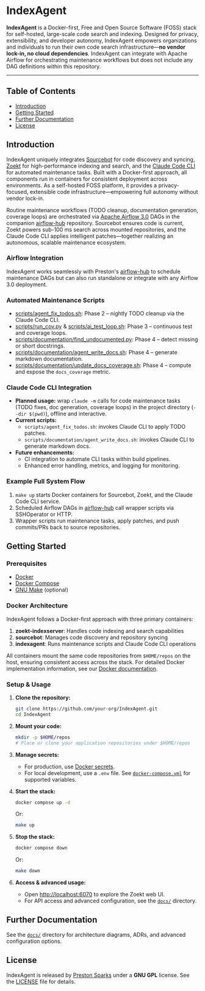 # IndexAgent

**IndexAgent** is a Docker-first, Free and Open Source Software (FOSS) stack for self-hosted, large-scale code search and indexing. Designed for privacy, extensibility, and developer autonomy, IndexAgent empowers organizations and individuals to run their own code search infrastructure—**no vendor lock-in, no cloud dependencies**. IndexAgent can integrate with Apache Airflow for orchestrating maintenance workflows but does not include any DAG definitions within this repository.

---

## Table of Contents

- [Introduction](#introduction)
- [Getting Started](#getting-started)
- [Further Documentation](#further-documentation)
- [License](#license)

## Introduction

IndexAgent uniquely integrates [Sourcebot](https://github.com/sourcebot-dev/sourcebot) for code discovery and syncing, [Zoekt](https://github.com/sourcegraph/zoekt) for high-performance indexing and search, and the [Claude Code CLI](https://www.npmjs.com/package/@anthropic-ai/claude-cli) for automated maintenance tasks. Built with a Docker-first approach, all components run in containers for consistent deployment across environments. As a self-hosted FOSS platform, it provides a privacy-focused, extensible code infrastructure—empowering full autonomy without vendor lock-in.

Routine maintenance workflows (TODO cleanup, documentation generation, coverage loops) are orchestrated via [Apache Airflow 3.0](https://airflow.apache.org/docs/apache-airflow/stable/index.html) DAGs in the companion [airflow-hub](https://github.com/mprestonsparks/airflow-hub) repository. Sourcebot ensures code is current, Zoekt powers sub-100 ms search across mounted repositories, and the Claude Code CLI applies intelligent patches—together realizing an autonomous, scalable maintenance ecosystem.

### Airflow Integration

IndexAgent works seamlessly with Preston's [airflow-hub](https://github.com/mprestonsparks/airflow-hub) to schedule maintenance DAGs but can also run standalone or integrate with any Airflow 3.0 deployment.

### Automated Maintenance Scripts

- [scripts/agent_fix_todos.sh](scripts/agent_fix_todos.sh): Phase 2 – nightly TODO cleanup via the Claude Code CLI.  
- [scripts/run_cov.py](scripts/run_cov.py) & [scripts/ai_test_loop.sh](scripts/ai_test_loop.sh): Phase 3 – continuous test and coverage loops.  
- [scripts/documentation/find_undocumented.py](scripts/documentation/find_undocumented.py): Phase 4 – detect missing or short docstrings.  
- [scripts/documentation/agent_write_docs.sh](scripts/documentation/agent_write_docs.sh): Phase 4 – generate markdown documentation.  
- [scripts/documentation/update_docs_coverage.sh](scripts/documentation/update_docs_coverage.sh): Phase 4 – compute and expose the `docs_coverage` metric.

### Claude Code CLI Integration

- **Planned usage:** wrap `claude -m` calls for code maintenance tasks (TODO fixes, doc generation, coverage loops) in the project directory (`--dir $(pwd)`), offline and interactive.  
- **Current scripts:**  
  - `scripts/agent_fix_todos.sh`: invokes Claude CLI to apply TODO patches.  
  - `scripts/documentation/agent_write_docs.sh`: invokes Claude CLI to generate markdown docs.  
- **Future enhancements:**  
  - CI integration to automate CLI tasks within build pipelines.  
  - Enhanced error handling, metrics, and logging for monitoring.

### Example Full System Flow

1. `make up` starts Docker containers for Sourcebot, Zoekt, and the Claude Code CLI service.  
2. Scheduled Airflow DAGs in [airflow-hub](https://github.com/mprestonsparks/airflow-hub) call wrapper scripts via SSHOperator or HTTP.  
3. Wrapper scripts run maintenance tasks, apply patches, and push commits/PRs back to source repositories.

## Getting Started

### Prerequisites

- [Docker](https://www.docker.com/get-started)  
- [Docker Compose](https://docs.docker.com/compose/)  
- [GNU Make](https://www.gnu.org/software/make/) (optional)

### Docker Architecture

IndexAgent follows a Docker-first approach with three primary containers:

1. **zoekt-indexserver**: Handles code indexing and search capabilities
2. **sourcebot**: Manages code discovery and repository syncing
3. **indexagent**: Runs maintenance scripts and Claude Code CLI operations

All containers mount the same code repositories from `$HOME/repos` on the host, ensuring consistent access across the stack. For detailed Docker implementation information, see our [Docker documentation](docs/docker.md).

### Setup & Usage

1. **Clone the repository:**
   ```sh
   git clone https://github.com/your-org/IndexAgent.git
   cd IndexAgent
   ```

2. **Mount your code:**
   ```sh
   mkdir -p $HOME/repos
   # Place or clone your application repositories under $HOME/repos
   ```

3. **Manage secrets:**
   - For production, use [Docker secrets](https://docs.docker.com/engine/swarm/secrets/).  
   - For local development, use a `.env` file. See [`docker-compose.yml`](docker-compose.yml) for supported variables.

4. **Start the stack:**
   ```sh
   docker compose up -d
   ```
   Or:
   ```sh
   make up
   ```

5. **Stop the stack:**
   ```sh
   docker compose down
   ```
   Or:
   ```sh
   make down
   ```

6. **Access & advanced usage:**
   - Open [http://localhost:6070](http://localhost:6070) to explore the Zoekt web UI.  
   - For API access and advanced configuration, see the [`docs/`](./docs/) directory.

## Further Documentation

See the [`docs/`](./docs/) directory for architecture diagrams, ADRs, and advanced configuration options.

## License

IndexAgent is released by [Preston Sparks](https://github.com/mprestonsparks) under a **GNU GPL** license. See the [LICENSE](LICENSE) file for details.